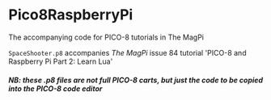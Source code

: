 # Pico8RaspberryPi
The accompanying code for PICO-8 tutorials in The MagPi

```SpaceShooter.p8``` accompanies *The MagPi* issue 84 tutorial 'PICO-8 and Raspberry Pi Part 2: Learn Lua'


##### NB: these .p8 files are not full PICO-8 carts, but just the code to be copied into the PICO-8 code editor
